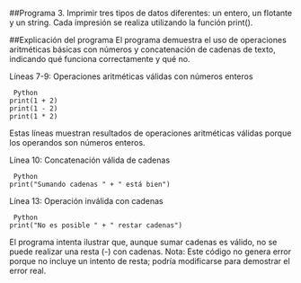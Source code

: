 ##Programa 3.
Imprimir tres tipos de datos diferentes: un entero, un flotante y un string. Cada impresión se realiza utilizando la función print().

##Explicación del programa
El programa demuestra el uso de operaciones aritméticas básicas con números y concatenación de cadenas de texto, indicando qué funciona correctamente y qué no.

Líneas 7-9: Operaciones aritméticas válidas con números enteros
```
 Python
print(1 + 2)  
print(1 - 2)  
print(1 * 2) 
```
Estas líneas muestran resultados de operaciones aritméticas válidas porque los operandos son números enteros.

Línea 10: Concatenación válida de cadenas
```
 Python
print("Sumando cadenas " + " está bien")
```

Línea 13: Operación inválida con cadenas
```
 Python
print("No es posible " + " restar cadenas")
```
El programa intenta ilustrar que, aunque sumar cadenas es válido, no se puede realizar una resta (-) con cadenas. Nota: Este código no genera error porque no incluye un intento de resta; podría modificarse para demostrar el error real.
